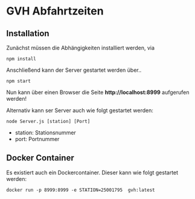# GVH Abfahrtzeiten
## Installation
Zunächst müssen die Abhängigkeiten installiert werden, via
```
npm install
```
Anschließend kann der Server gestartet werden über..
```
npm start
```
Nun kann über einen Browser die Seite **http://localhost:8999** aufgerufen werden!

Alternativ kann ser Server auch wie folgt gestartet werden:
```
node Server.js [station] [Port]
```
- station: Stationsnummer 
- port: Portnummer 
## Docker Container
Es existiert auch ein Dockercontainer. Dieser kann wie folgt gestartet werden:
```
docker run -p 8999:8999 -e STATION=25001795  gvh:latest
```

